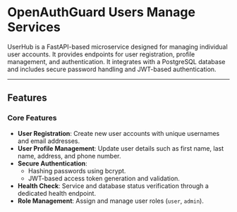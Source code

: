 # OpenAuthGuard Users Manage Services

UserHub is a FastAPI-based microservice designed for managing individual user accounts. It provides endpoints for user registration, profile management, and authentication. It integrates with a PostgreSQL database and includes secure password handling and JWT-based authentication.

---

## Features

### Core Features

- **User Registration**: Create new user accounts with unique usernames and email addresses.
- **User Profile Management**: Update user details such as first name, last name, address, and phone number.
- **Secure Authentication**:
  - Hashing passwords using bcrypt.
  - JWT-based access token generation and validation.
- **Health Check**: Service and database status verification through a dedicated health endpoint.
- **Role Management**: Assign and manage user roles (`user`, `admin`).
